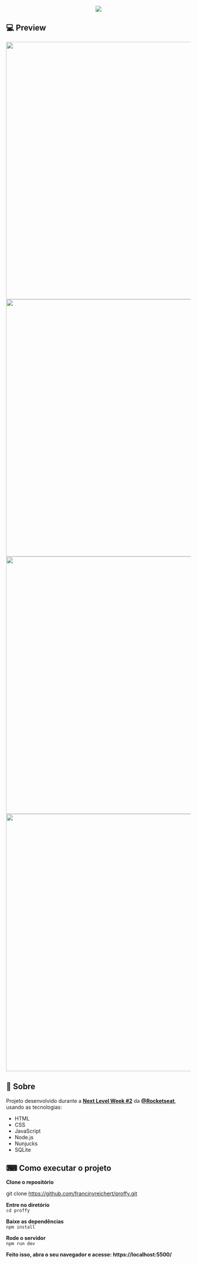 <p align="center">
  <img src="https://camo.githubusercontent.com/e374677bcea8e624fe954b1bf81348f9bb4390df/68747470733a2f2f696b2e696d6167656b69742e696f2f6361706974616f2f50726f6666792f6e6c77325f36643750766c485a352e737667">
</p>

<h2>💻 Preview </h2> 
<p align="center">
  <img src="https://raw.githubusercontent.com/francinyreichert/proffy/master/public/images/project/home.PNG" width="700" style="max-width:100%;">
  <img src="https://raw.githubusercontent.com/francinyreichert/proffy/master/public/images/project/page-study.PNG" width="700" style="max-width:100%;">
  <img src="https://raw.githubusercontent.com/francinyreichert/proffy/master/public/images/project/give-classes.PNG" width="700" style="max-width:100%;">
  <img src="https://raw.githubusercontent.com/francinyreichert/proffy/master/public/images/project/page-success.png" width="700" style="max-width:100%;">
 </p>
<h2> 📖 Sobre</h2> 
  <p>Projeto desenvolvido durante a <a href="https://nextlevelweek.com/inscricao/2"><strong>Next Level Week #2</strong></a> da <a href="https://github.com/Rocketseat"><strong>@Rocketseat</strong></a>, usando as tecnologias:</p>
  <ul>
    <li> HTML </li>
    <li> CSS </li>
    <li> JavaScript </li>
    <li> Node.js </li>
    <li> Nunjucks </li>
    <li> SQLite </li>
  </ul>
  
<h2>⌨ Como executar o projeto </h2>
<strong>Clone o repositório</strong>
<p>git clone <a href="https://github.com/francinyreichert/proffy.git">https://github.com/francinyreichert/proffy.git</a></p>

<strong>Entre no diretório</strong><br>
 <code>cd proffy </code>

<strong>Baixe as dependências</strong><br>
 <code>npm install </code>

<strong>Rode o servidor</strong><br>
  <code>npm run dev</code>

<strong>Feito isso, abra o seu navegador e acesse: https://localhost:5500/</strong>

